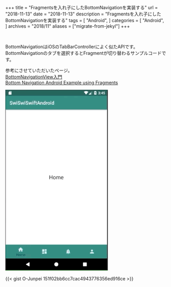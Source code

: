 +++
title = "Fragmentsを入れ子にしたBottomNavigationを実装する"
url = "2018-11-13"
date = "2018-11-13"
description = "Fragmentsを入れ子にしたBottomNavigationを実装する"
tags = [
    "Android",
]
categories = [
    "Android",
]
archives = "2018/11"
aliases = ["migrate-from-jekyl"]
+++

<br>

BottomNavigationはiOSのTabBarControllerによく似たAPIです。  
BottomNavigationのタブを選択するとFragmentが切り替わるサンプルコードです。  

参考にさせていただいたページ。  
[BottomNavigationView入門](https://qiita.com/neonankiti/items/8f5a4b9039914192a948)  
[Bottom Navigation Android Example using Fragments](https://www.simplifiedcoding.net/bottom-navigation-android-example/)  

![alt](1.gif)

{{< gist O-Junpei 151f02bb6cc7cac4943776356ed916ce >}}

